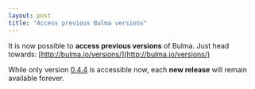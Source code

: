 ```yaml
---
layout: post
title: "Access previous Bulma versions"
---
```


It is now possible to **access previous versions** of Bulma. Just head towards: [http://bulma.io/versions/](http://bulma.io/versions/)

While only version [0.4.4](http://bulma.io/versions/0.4.4) is accessible now, each **new release** will remain available forever.

